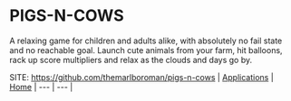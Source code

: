 # PIGS-N-COWS

 A relaxing game for children and adults alike, with  absolutely no fail state and no reachable goal. Launch cute animals from your farm, hit balloons, rack up score multipliers and relax as the clouds and days go by.

 SITE: https://github.com/themarlboroman/pigs-n-cows
 | [Applications](https://portable-linux-apps.github.io/apps.html) | [Home](https://portable-linux-apps.github.io)
 | --- | --- |
